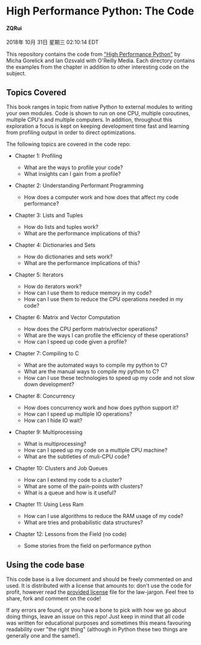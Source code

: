 High Performance Python: The Code
=================================
#### ZQRui 
  2018年 10月 31日 星期三 02:10:14 EDT  

This repository contains the code from ["High Performance
Python"](http://shop.oreilly.com/product/0636920028963.do) by Micha Gorelick
and Ian Ozsvald with O'Reilly Media.  Each directory contains the examples from
the chapter in addition to other interesting code on the subject.

Topics Covered
--------------

This book ranges in topic from native Python to external modules to writing your
own modules.  Code is shown to run on one CPU, multiple coroutines, multiple
CPU's and multiple computers.  In addition, throughout this exploration a focus
is kept on keeping development time fast and learning from profiling output in
order to direct optimizations.

The following topics are covered in the code repo:

- Chapter 1: Profiling
    - What are the ways to profile your code?
    - What insights can I gain from a profile?

- Chapter 2: Understanding Performant Programming
    - How does a computer work and how does that affect my code performance?

- Chapter 3: Lists and Tuples
    - How do lists and tuples work?
    - What are the performance implications of this?

- Chapter 4: Dictionaries and Sets
    - How do dictionaries and sets work?
    - What are the performance implications of this?

- Chapter 5: Iterators
    - How do iterators work?
    - How can I use them to reduce memory in my code?
    - How can I use them to reduce the CPU operations needed in my code?

- Chapter 6: Matrix and Vector Computation
    - How does the CPU perform matrix/vector operations?
    - What are the ways I can profile the efficiency of these operations?
    - How can I speed up code given a profile?

- Chapter 7: Compiling to C
    - What are the automated ways to compile my python to C?
    - What are the manual ways to compile my python to C?
    - How can I use these technologies to speed up my code and not slow down development?

- Chapter 8: Concurrency
    - How does concurrency work and how does python support it?
    - How can I speed up multiple IO operations?
    - How can I hide IO wait? 

- Chapter 9: Multiprocessing
    - What is multiprocessing?
    - How can I speed up my code on a multiple CPU machine?
    - What are the subtleties of muli-CPU code?

- Chapter 10: Clusters and Job Queues
    - How can I extend my code to a cluster?
    - What are some of the pain-points with clusters?
    - What is a queue and how is it useful?

- Chapter 11: Using Less Ram
    - How can I use algorithms to reduce the RAM usage of my code?
    - What are tries and probabilistic data structures?

- Chapter 12: Lessons from the Field (no code)
    - Some stories from the field on performance python

Using the code base
-------------------

This code base is a live document and should be freely commented on and used.
It is distributed with a license that amounts to: don't use the code for
profit, however read the [provided license](LICENSE.md) file for the
law-jargon.  Feel free to share, fork and comment on the code!

If any errors are found, or you have a bone to pick with how we go about doing
things, leave an issue on this repo!  Just keep in mind that all code was
written for educational purposes and sometimes this means favouring readability
over "the right thing" (although in Python these two things are generally one
and the same!).

